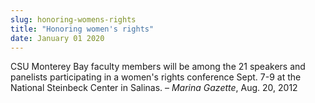```yaml
---
slug: honoring-womens-rights
title: "Honoring women's rights"
date: January 01 2020
---
```


 
<p>
  CSU Monterey Bay faculty members will be among the 21 speakers and panelists
  participating in a women's rights conference Sept. 7-9 at the National
  Steinbeck Center in Salinas. – <em>Marina Gazette</em>, Aug. 20, 2012
</p>
 
